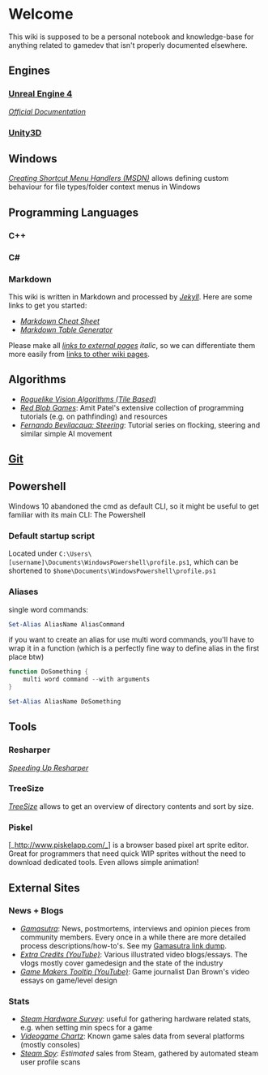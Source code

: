 # Welcome
This wiki is supposed to be a personal notebook and knowledge-base for anything related to gamedev that isn't properly documented elsewhere.

## Engines
### [Unreal Engine 4](unreal/readme.md)
[_Official Documentation_](https://docs.unrealengine.com/latest/INT/)
### [Unity3D](unity/readme.md)

## Windows
[_Creating Shortcut Menu Handlers (MSDN)_](https://msdn.microsoft.com/en-us/library/cc144171(v=VS.85).aspx#custom_verbs_desktop) allows defining custom behaviour for file types/folder context menus in Windows

## Programming Languages
### C++
### C#
### Markdown

This wiki is written in Markdown and processed by [_Jekyll_](https://jekyllrb.com/).
Here are some links to get you started:

* [_Markdown Cheat Sheet_](https://github.com/adam-p/markdown-here/wiki/Markdown-Cheatsheet)
* [_Markdown Table Generator_](http://www.tablesgenerator.com/markdown_tables)

Please make all [_links to external pages_](google.com) _italic_, so we can differentiate them more easily from [links to other wiki pages](git.md).

## Algorithms
* [_Roguelike Vision Algorithms (Tile Based)_](http://www.adammil.net/blog/v125_Roguelike_Vision_Algorithms.html)
* [_Red Blob Games_](https://www.redblobgames.com/): Amit Patel's extensive collection of programming tutorials (e.g. on pathfinding) and resources
* [_Fernando Bevilacqua: Steering_](https://tutsplus.com/authors/fernando-bevilacqua): Tutorial series on flocking, steering and similar simple AI movement

## [Git](git.md)

## Powershell
Windows 10 abandoned the cmd as default CLI, so it might be useful to get familiar with its main CLI: The Powershell

### Default startup script
Located under ```C:\Users\[username]\Documents\WindowsPowershell\profile.ps1```, which can be shortened to ```$home\Documents\WindowsPowershell\profile.ps1```

### Aliases

single word commands:
```powershell
Set-Alias AliasName AliasCommand
```
if you want to create an alias for use multi word commands, you'll have to wrap it in a function (which is a perfectly fine way to define alias in the first place btw)
```powershell
function DoSomething {
    multi word command --with arguments
}

Set-Alias AliasName DoSomething
```

## Tools
### Resharper
[_Speeding Up Resharper_](https://www.jetbrains.com/help/resharper/2016.2/Speeding_Up_ReSharper.html)
### TreeSize
[_TreeSize_](https://www.jam-software.com/treesize_free/) allows to get an overview of directory contents and sort by size.
### Piskel
[_http://www.piskelapp.com/_] is a browser based pixel art sprite editor. Great for programmers that need quick WIP sprites without the need to download dedicated tools. Even allows simple animation!

## External Sites
### News + Blogs
* [_Gamasutra_](http://www.gamasutra.com/): News, postmortems, interviews and opinion pieces from community members. Every once in a while there are more detailed process descriptions/how-to's. See my [Gamasutra link dump](gamasutra.md).
* [_Extra Credits (YouTube)_](https://www.youtube.com/user/ExtraCreditz): Various illustrated video blogs/essays. The vlogs mostly cover gamedesign and the state of the industry
* [_Game Makers Tooltip (YouTube)_](https://www.youtube.com/user/McBacon1337): Game journalist Dan Brown's video essays on game/level design 

### Stats
* [_Steam Hardware Survey_](http://store.steampowered.com/hwsurvey/): useful for gathering hardware related stats, e.g. when setting min specs for a game
* [_Videogame Chartz_](http://www.vgchartz.com/): Known game sales data from several platforms (mostly consoles)
* [_Steam Spy_](http://steamspy.com/): _Estimated_ sales from Steam, gathered by automated steam user profile scans
